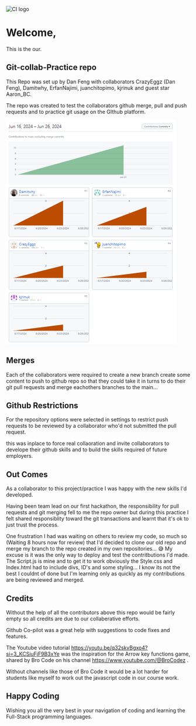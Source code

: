![CI logo](https://codeinstitute.s3.amazonaws.com/fullstack/ci_logo_small.png)

# Welcome,

This is the our.

## Git-collab-Practice repo

This Repo was set up by Dan Feng with collaborators CrazyEggz (Dan Feng), Damitwhy, ErfanNajimi, juanchitopimo, kjrinuk and guest star Aaron_BC.

The repo was created to test the collaborators github merge, pull and push requests and to practice git usage on the GIthub platform.

![Our Collaborators](assests/contributors.png)

## Merges

Each of the collaborators were required to create a new branch create some content to push to github repo so that they could take it in turns to do their git pull requests and merge eachothers branches to the main...

## Github Restrictions

For the repository options were selected in settings to restrict push requests to be reviewed by a collaborator who'd not submitted the pull request.

this was inplace to force real collaoration and invite collaborators to develope their github skills and to build the skills required of future employers.

## Out Comes

As a collaborator to this project/practice I was happy with the new skills I'd developed.

Having been team lead on our first hackathon, the responsibility for pull requests and git merging fell to me the repo owner but during this practice I felt shared responsiblity toward the git transactions and learnt that it's ok to just trust the process.

One frustration I had was waiting on others to review my code, so much so (Waiting 8 hours now for review) that I'd decided to clone our old repo and merge my branch to the repo created in my own repositories... 😅 My excuse is it was the only way to deploy and test the contritbutions I'd made. The Script.js is mine and to get it to work obviously the Style.css and Index.html had to include divs, ID's and some styling... I know its not the best I couldnt of done but I'm learning only as quickly as my contributions are being reviewed and merged.

## Credits

Without the help of all the contributors above this repo would be fairly empty so all credits are due to our collaberative efforts.

Github Co-pilot was a great help with suggestions to code fixes and features.

The Youtube video tutorial https://youtu.be/q32skvBgxo4?si=3_KCSiuFjF9B3xYe was the inspiration for the Arrow key functions game, shared by Bro Code on his channel https://www.youtube.com/@BroCodez .

Without channels like those of Bro Code it would be a lot harder for students like myself to work out the javascript code in our course work.

## Happy Coding

Wishing you all the very best in your navigation of coding and learning the Full-Stack programming languages.